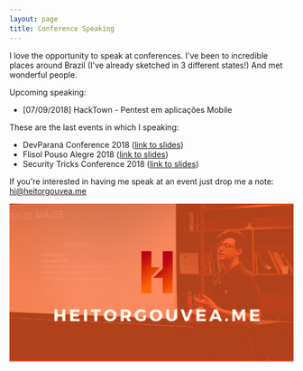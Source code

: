 ```yaml
---
layout: page
title: Conference Speaking
---
```


I love the opportunity to speak at conferences. I've been to incredible places around Brazil (I've already sketched in 3 different states!) And met wonderful people.

Upcoming speaking:

- [07/09/2018] HackTown - Pentest em aplicações Mobile

These are the last events in which I speaking:

- DevParaná Conference 2018 ([link to slides](https://docs.google.com/presentation/d/1QYn_4mN0N6qYxmtqo1mYGgcWyD47lsl-TlLR1XA3PaE/edit#slide=id.g3e899e9c12_1_13))
- Flisol Pouso Alegre 2018 ([link to slides](https://slides.com/gouveaheitor/pentest-em-apps-mobile#/))
- Security Tricks Conference 2018 ([link to slides](https://slides.com/gouveaheitor/anonimato-digital-com-tor#/))

If you're interested in having me speak at an event just drop me a note: hi@heitorgouvea.me

![](/images/photos/heitorgouvea.png)

